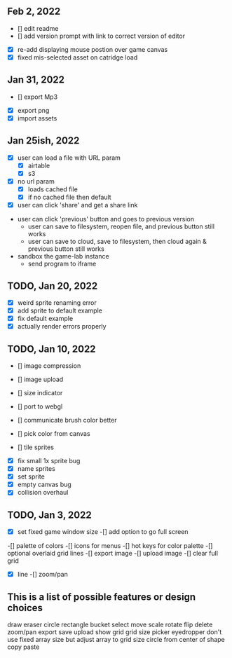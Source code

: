 

## Feb 2, 2022

- [] edit readme
- [] add version prompt with link to correct version of editor
- [x] re-add displaying mouse postion over game canvas
- [x] fixed mis-selected asset on catridge load

## Jan 31, 2022

- [] export Mp3
- [x] export png
- [x] import assets

## Jan 25ish, 2022

- [x] user can load a file with URL param
  - [x] airtable
  - [x] s3
- [x] no url param
    - [x] loads cached file
    - [x] if no cached file then default
- [x] user can click 'share' and get a share link

- user can click 'previous' button and goes to previous version
    - user can save to filesystem, reopen file, and previous button still works
    - user can save to cloud, save to filesystem, then cloud again & previous button still works
- sandbox the game-lab instance
    - send program to iframe


## TODO, Jan 20, 2022
- [x] weird sprite renaming error
- [x] add sprite to default example
- [x] fix default example
- [x] actually render errors properly

## TODO, Jan 10, 2022
- [] image compression
- [] image upload
- [] size indicator

- [] port to webgl
- [] communicate brush color better
- [] pick color from canvas
- [] tile sprites

- [x] fix small 1x sprite bug
- [x] name sprites
- [x] set sprite
- [x] empty canvas bug
- [x] collision overhaul

## TODO, Jan 3, 2022

-[x] set fixed game window size
    -[] add option to go full screen

-[] palette of colors
-[] icons for menus
-[] hot keys for color palette
-[] optional overlaid grid lines
-[] export image
-[] upload image
-[] clear full grid
-[x] line
-[] zoom/pan


## This is a list of possible features or design choices

draw
eraser
circle
rectangle
bucket
select
move
scale
rotate
flip
delete
zoom/pan
export
save
upload
show grid
grid size
picker
eyedropper
don't use fixed array size but adjust array to grid size
circle from center of shape
copy
paste
